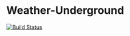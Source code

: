 Weather-Underground
===================
[![Build Status](https://travis-ci.org/MikeBBarreiro/Weather-Underground.svg?branch=master)](https://travis-ci.org/MikeBBarreiro/Weather-Underground)
